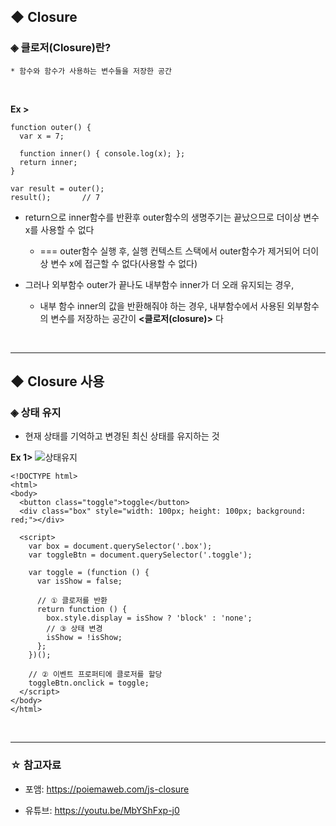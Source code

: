 ## ◆ Closure
### ◈ 클로저(Closure)란?
```
* 함수와 함수가 사용하는 변수들을 저장한 공간
```
<br>

__Ex >__
```
function outer() {
  var x = 7;
  
  function inner() { console.log(x); };
  return inner;
}

var result = outer();
result();       // 7
```

* return으로 inner함수를 반환후 outer함수의 생명주기는 끝났으므로 더이상 변수 x를 사용할 수 없다

   * === outer함수 실행 후, 실행 컨텍스트 스택에서 outer함수가 제거되어 더이상 변수 x에 접근할 수 없다(사용할 수 없다)

* 그러나 외부함수 outer가 끝나도 내부함수 inner가 더 오래 유지되는 경우,

   * 내부 함수 inner의 값을 반환해줘야 하는 경우, 내부함수에서 사용된 외부함수의 변수를 저장하는 공간이 __<클로저(closure)>__ 다

<br>
<hr>

## ◆ Closure 사용
### ◈ 상태 유지
* 현재 상태를 기억하고 변경된 최신 상태를 유지하는 것

__Ex 1>__
<img src="https://user-images.githubusercontent.com/108077414/204699428-81ab1ee3-416d-4e47-ab47-8867d101c53a.png" alt="상태유지" />

```
<!DOCTYPE html>
<html>
<body>
  <button class="toggle">toggle</button>
  <div class="box" style="width: 100px; height: 100px; background: red;"></div>

  <script>
    var box = document.querySelector('.box');
    var toggleBtn = document.querySelector('.toggle');

    var toggle = (function () {
      var isShow = false;

      // ① 클로저를 반환
      return function () {
        box.style.display = isShow ? 'block' : 'none';
        // ③ 상태 변경
        isShow = !isShow;
      };
    })();

    // ② 이벤트 프로퍼티에 클로저를 할당
    toggleBtn.onclick = toggle;
  </script>
</body>
</html>
```


<br>
<hr>

### ☆ 참고자료
* 포앰: https://poiemaweb.com/js-closure

* 유튜브: https://youtu.be/MbYShFxp-j0
